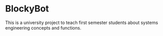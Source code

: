 # BlockyBot
This is a university project to teach first semester students about systems engineering concepts and functions.
